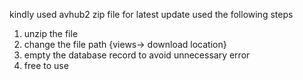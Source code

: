 kindly used avhub2 zip file for latest update used the following steps 
1) unzip the file
2) change the file path {views-> download location}
3) empty the database record to avoid unnecessary error
4) free to use
